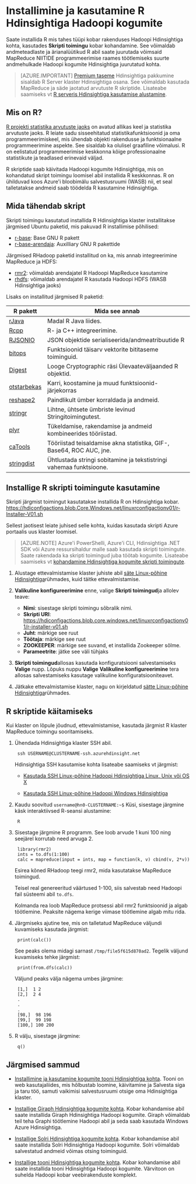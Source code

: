 <properties
    pageTitle="Linux-põhine Hdinsightiga installida R | Microsoft Azure'i"
    description="Saate teada, kuidas installida ja kasutada R Linux-põhine Hadoopi kogumite kohandada."
    services="hdinsight"
    documentationCenter=""
    authors="Blackmist"
    manager="jhubbard"
    editor="cgronlun"/>

<tags
    ms.service="hdinsight"
    ms.workload="big-data"
    ms.tgt_pltfrm="na"
    ms.devlang="na"
    ms.topic="article"
    ms.date="09/20/2016"
    ms.author="larryfr"/>

# <a name="install-and-use-r-on-hdinsight-hadoop-clusters"></a>Installimine ja kasutamine R Hdinsightiga Hadoopi kogumite

Saate installida R mis tahes tüüpi kobar rakenduses Hadoopi Hdinsightiga kohta, kasutades **Skripti toimingu** kobar kohandamine. See võimaldab andmeteadlaste ja ärianalüütikud R abil saate juurutada võimsaid MapReduce NIITIDE programmeerimise raames töötlemiseks suurte andmehulkade Hadoopi kogumite Hdinsightiga juurutatud kohta.

> [AZURE.IMPORTANT] [Premium taseme](https://azure.microsoft.com/pricing/details/hdinsight/) Hdinsightiga pakkumine sisaldab R Server klaster Hdinsightiga osana. See võimaldab kasutada MapReduce ja säde jaotatud arvutuste R skriptide. Lisateabe saamiseks vt [R serveris Hdinsightiga kasutamise alustamine](hdinsight-hadoop-r-server-get-started.md). 


## <a name="what-is-r"></a>Mis on R?

<a href="http://www.r-project.org/" target="_blank">R projekti statistika arvutuste jaoks</a> on avatud allikas keel ja statistika arvutuste jaoks. R leiate sadu sisseehitatud statistikafunktsioonid ja oma programmeerimiskeel, mis ühendab objekti rakendusse ja funktsionaalne programmeerimine aspekte. See sisaldab ka olulisel graafiline võimalusi. R on eelistatud programmeerimise keskkonna kõige professionaalne statistikute ja teadlased erinevaid väljad.

R skriptide saab käivitada Hadoopi kogumite Hdinsightiga, mis on kohandatud skript toimingu loomisel abil installida R keskkonnas. R on ühilduvad koos Azure'i bloobimälu salvestusruumi (WASB) nii, et seal talletatakse andmeid saab töödelda R kasutamine Hdinsightiga.

## <a name="what-the-script-does"></a>Mida tähendab skript

Skripti toimingu kasutatud installida R Hdinsightiga klaster installitakse järgmised Ubuntu paketid, mis pakuvad R installimise põhilised:

* [r-base](http://packages.ubuntu.com/precise/r-base): Base GNU R pakett
* [r-base-arendaja](http://packages.ubuntu.com/precise/r-base-dev): Auxilliary GNU R pakettide

Järgmised RHadoop paketid installitud on ka, mis annab integreerimine MapReduce ja HDFS:

* [rmr2](https://github.com/RevolutionAnalytics/rmr2): võimaldab arendajatel R Hadoopi MapReduce kasutamine
* [rhdfs](https://github.com/RevolutionAnalytics/rhdfs): võimaldab arendajatel R kasutada Hadoopi HDFS (WASB Hdinsightiga jaoks)

Lisaks on installitud järgmised R paketid:

| R pakett | Mida see annab |
| --------- | ---------------- |
| [rJava](https://cran.r-project.org/web/packages/rJava/index.html) | Madal R Java liides. |
| [Rcpp](https://cran.r-project.org/web/packages/Rcpp/index.html) | R- ja C++ integreerimine. |
| [RJSONIO](https://cran.r-project.org/web/packages/RJSONIO/index.html) | JSON objektide serialiseerida/andmeatribuutide R |
| [bitops](https://cran.r-project.org/web/packages/bitops/index.html) | Funktsioonid täisarv vektorite bititaseme toiminguid. |
| [Digest](https://cran.r-project.org/web/packages/digest/index.html) | Looge Cryptographic räsi Ülevaateväljaanded R objektid. |
| [otstarbekas](https://cran.r-project.org/web/packages/functional/index.html) | Karri, koostamine ja muud funktsioonid-järjekorras |
| [reshape2](https://cran.r-project.org/web/packages/reshape2/index.html) | Paindlikult ümber korraldada ja andmeid. |
| [stringr](https://cran.r-project.org/web/packages/stringr/index.html) | Lihtne, ühtsete ümbriste levinud Stringitoimingutest. |
| [plyr](https://cran.r-project.org/web/packages/plyr/index.html) | Tükeldamise, rakendamise ja andmeid kombineerides tööriistad. |
| [caTools](https://cran.r-project.org/web/packages/caTools/index.html) | Tööriistad teisaldamise akna statistika, GIF-, Base64, ROC AUC, jne. |
| [stringdist](https://cran.r-project.org/web/packages/stringdist/index.html) | Ühtlustada stringi sobitamine ja tekstistringi vahemaa funktsioone. |

## <a name="install-r-using-script-actions"></a>Installige R skripti toimingute kasutamine

Skripti järgmist toimingut kasutatakse installida R on Hdinsightiga kobar. https://hdiconfigactions.blob.Core.Windows.net/linuxrconfigactionv01/r-Installer-V01.sh
    
Sellest jaotisest leiate juhised selle kohta, kuidas kasutada skripti Azure portaalis uus klaster loomisel. 

> [AZURE.NOTE] Azure'i PowerShelli, Azure'i CLI, Hdinsightiga .NET SDK või Azure ressursihaldur malle saab kasutada skripti toimingute. Saate rakendada ka skripti toimingud juba töötab kogumite. Lisateabe saamiseks vt [kohandamine Hdinsightiga kogumite skripti toimingute](hdinsight-hadoop-customize-cluster-linux.md).

1. Alustage ettevalmistamise klaster juhiste abil [säte Linux-põhine Hdinsightiga](hdinsight-hadoop-provision-linux-clusters.md#portal)rühmades, kuid täitke ettevalmistamise.

2. **Valikuline konfigureerimine** enne, valige **Skripti toimingud**ja allolev teave:

    * __Nimi__: sisestage skripti toimingu sõbralik nimi.
    * __Skripti URI__: https://hdiconfigactions.blob.core.windows.net/linuxrconfigactionv01/r-installer-v01.sh
    * __Juht__: märkige see ruut
    * __Töötaja__: märkige see ruut
    * __ZOOKEEPER__: märkige see suvand, et installida Zookeeper sõlme.
    * __Parameetrite__: jätke see väli tühjaks

3. **Skripti toimingud**allosas kasutada konfiguratsiooni salvestamiseks **Valige** nupp. Lõpuks nuppu **Valige** **Valikuline konfigureerimine** tera allosas salvestamiseks kasutage valikuline konfiguratsiooniteavet.

4. Jätkake ettevalmistamise klaster, nagu on kirjeldatud [sätte Linux-põhine Hdinsightiga](hdinsight-hadoop-provision-linux-clusters.md#portal)rühmades.

## <a name="run-r-scripts"></a>R skriptide käitamiseks

Kui klaster on lõpule jõudnud, ettevalmistamise, kasutada järgmist R klaster MapReduce toimingu sooritamiseks.

1. Ühendada Hdinsightiga klaster SSH abil.

        ssh USERNAME@CLUSTERNAME-ssh.azurehdinsight.net

    Hdinsightiga SSH kasutamise kohta lisateabe saamiseks vt järgmist:

    * [Kasutada SSH Linux-põhine Hadoopi Hdinsightiga Linux, Unix või OS X](hdinsight-hadoop-linux-use-ssh-unix.md)

    * [Kasutada SSH Linux-põhine Hadoopi Windows Hdinsightiga](hdinsight-hadoop-linux-use-ssh-windows.md)

2. Kaudu soovitud `username@hn0-CLUSTERNAME:~$` Küsi, sisestage järgmine käsk interaktiivsed R-seansi alustamine:

        R

3. Sisestage järgmine R programm. See loob arvude 1 kuni 100 ning seejärel korrutab need arvuga 2.

        library(rmr2)
        ints = to.dfs(1:100)
        calc = mapreduce(input = ints, map = function(k, v) cbind(v, 2*v))

    Esirea kõned RHadoop teegi rmr2, mida kasutatakse MapReduce toimingud.

    Teisel real genereeritud väärtused 1-100, siis salvestab need Hadoopi fail süsteemi abil `to.dfs`.

    Kolmanda rea loob MapReduce protsessi abil rmr2 funktsioonid ja algab töötlemine. Peaksite nägema kerige viimase töötlemine algab mitu rida.

4. Järgmiseks ajutine tee, mis on talletatud MapReduce väljundi kuvamiseks kasutada järgmist:

        print(calc())

    See peaks olema midagi sarnast `/tmp/file5f615d870ad2`. Tegelik väljund kuvamiseks tehke järgmist:

        print(from.dfs(calc))

    Väljund peaks välja nägema umbes järgmine:

        [1,]  1 2
        [2,]  2 4
        .
        .
        .
        [98,]  98 196
        [99,]  99 198
        [100,] 100 200

5. R välju, sisestage järgmine:

        q()


## <a name="next-steps"></a>Järgmised sammud

- [Installimine ja kasutamine kogumite tooni Hdinsightiga kohta](hdinsight-hadoop-hue-linux.md). Tooni on web kasutajaliides, mis hõlbustab loomine, käivitamine ja Salvesta siga ja taru töö, samuti vaikimisi salvestusruumi otsige oma Hdinsightiga klaster.

- [Installige Giraph Hdinsightiga kogumite kohta](hdinsight-hadoop-giraph-install.md). Kobar kohandamise abil saate installida Giraph Hdinsightiga Hadoopi kogumite. Giraph võimaldab teil teha Graphi töötlemine Hadoopi abil ja seda saab kasutada Windows Azure Hdinsightiga.

- [Installige Solri Hdinsightiga kogumite kohta](hdinsight-hadoop-solr-install.md). Kobar kohandamise abil saate installida Solri Hdinsightiga Hadoopi kogumite. Solri võimaldab salvestatud andmeid võimas otsing toiminguid.

- [Installige tooni Hdinsightiga kogumite kohta](hdinsight-hadoop-hue-linux.md). Kobar kohandamise abil saate installida tooni Hdinsightiga Hadoopi kogumite. Värvitoon on suhelda Hadoopi kobar veebirakenduste komplekt.

[hdinsight-cluster-customize]: hdinsight-hadoop-customize-cluster-linux.md
